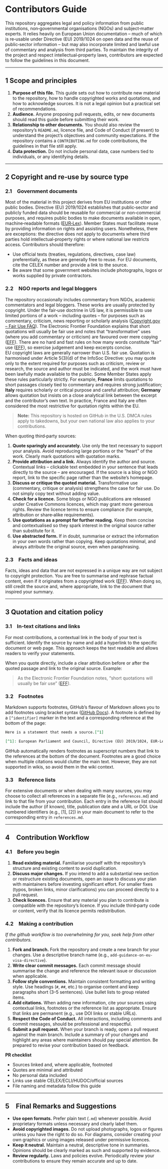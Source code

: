 # Contributors Guide

This repository aggregates legal and policy information from public institutions, non‑governmental organisations (NGOs) and subject‑matter experts. It relies heavily on European Union documentation – much of which is re‑usable under Directive (EU) 2019/1024 on open data and the reuse of public‑sector information – but may also incorporate limited and lawful use of commentary and analysis from third parties. To maintain the integrity of the project and respect intellectual‑property laws, contributors are expected to follow the guidelines in this document.

---

## 1 Scope and principles

1. **Purpose of this file.** This guide sets out how to contribute new material to the repository, how to handle copyrighted works and quotations, and how to acknowledge sources. It is not a legal opinion but a practical set of recommendations.
2. **Audience.** Anyone proposing pull requests, edits, or new documents should read this guide before submitting their work.
3. **Relationship to other documents.** You should also review the repository’s `README.md`, licence file, and Code of Conduct (if present) to understand the project’s objectives and community expectations. If the repository contains a `CONTRIBUTING.md` for code contributions, the guidelines in that file still apply.
4. **Data protection.** Do not include personal data, case numbers tied to individuals, or any identifying details.

---

## 2 Copyright and re‑use by source type

### 2.1 Government documents

Most of the material in this project derives from EU institutions or other public bodies. Directive (EU) 2019/1024 establishes that public‑sector and publicly funded data should be reusable for commercial or non‑commercial purposes, and requires public bodies to make documents available in open, machine‑readable formats ([EUR‑Lex](https://eur-lex.europa.eu/legal-content/EN/TXT/?uri=celex%3A32019L1024)). Member States must facilitate reuse by providing information on rights and assisting users. Nonetheless, there are exceptions: the directive does not apply to documents where third parties hold intellectual‑property rights or where national law restricts access. Contributors should therefore:

- Use official texts (treaties, regulations, directives, case law) preferentially, as these are generally free to reuse. For EU documents, cite the CELEX number and provide a link to the source.
- Be aware that some government websites include photographs, logos or works supplied by private contractors.

### 2.2 NGO reports and legal bloggers

The repository occasionally includes commentary from NGOs, academic commentators and legal bloggers. These works are usually protected by copyright. Under the fair‑use doctrine in US law, it is permissible to use limited portions of a work – including quotes – for purposes such as commentary, criticism, news reporting or scholarly analysis ([Copyright.gov – Fair Use FAQ](https://www.copyright.gov/help/faq/faq-fairuse.html)). The Electronic Frontier Foundation explains that short quotations will usually be fair use and notes that “transformative” uses (where you add commentary or criticism) are favoured over mere copying ([EFF](https://www.eff.org/issues/bloggers/legal/liability/IP)). There are no hard and fast rules on how many words constitute “fair” use ([EFF](https://www.eff.org/issues/bloggers/legal/liability/IP)), so exercise judgement and keep excerpts concise.\
EU copyright laws are generally narrower than U.S. fair use. Quotation is harmonised under Article 5(3)(d) of the InfoSoc Directive: you may quote only to the extent required for purposes such as criticism, review or research, the source and author must be indicated, and the work must have been lawfully made available to the public. Some Member States apply these rules particularly strictly. For example, **France** limits quotations to short passages closely tied to commentary and requires strong justification; **Italy** requires scholarly or critical purpose and careful attribution; **Germany** allows quotation but insists on a close analytical link between the excerpt and the contributor’s own text. In practice, France and Italy are often considered the most restrictive for quotation rights within the EU.

> **Note:** This repository is hosted on GitHub in the U.S. DMCA rules apply to takedowns, but your own national law also applies to your contributions.

When quoting third‑party sources:

1. **Quote sparingly and accurately.** Use only the text necessary to support your analysis. Avoid reproducing large portions or the “heart” of the work. Clearly mark quotations with quotation marks.
2. **Provide attribution and a link.** Always identify the author and source. Contextual links – clickable text embedded in your sentence that leads directly to the source – are encouraged. If the source is a blog or NGO report, link to the specific page rather than the website’s homepage.
3. **Discuss or critique the quoted material.** Transformative use (commentary, critique or analysis) strengthens the case for fair use. Do not simply copy text without adding value.
4. **Check for a licence.** Some blogs or NGO publications are released under Creative Commons licences, which may grant more generous rights. Review the licence terms to ensure compliance (for example, attribution or share‑alike requirements).
5. **Use quotations as a prompt for further reading.** Keep them concise and contextualised so they spark interest in the original source rather than substitute for it. 
6. **Use abstracted form.** If in doubt, summarise or extract the information in your own words rather than copying. Keep quotations minimal, and always attribute the original source, even when paraphrasing.

### 2.3 Facts and ideas

Facts, ideas and data that are not expressed in a unique way are not subject to copyright protection. You are free to summarise and rephrase factual content, even if it originates from a copyrighted work ([EFF](https://www.eff.org/issues/bloggers/legal/liability/IP)). When doing so, still credit the source and, where appropriate, link to the document that inspired your summary.

---

## 3 Quotation and citation policy

### 3.1 In‑text citations and links

For most contributions, a contextual link in the body of your text is sufficient. Identify the source by name and add a hyperlink to the specific document or web page. This approach keeps the text readable and allows readers to verify your statements.

When you quote directly, include a clear attribution before or after the quoted passage and link to the original source. Example:

> As the Electronic Frontier Foundation notes, “short quotations will usually be fair use” ([EFF](https://www.eff.org/issues/bloggers/legal/liability/IP)).

### 3.2 Footnotes

Markdown supports footnotes, GitHub’s flavour of Markdown allows you to add footnotes using bracket syntax ([GitHub Docs](https://docs.github.com/en/get-started/writing-on-github/getting-started-with-writing-and-formatting-on-github/basic-writing-and-formatting-syntax#footnotes)). A footnote is defined by a `[^identifier]` marker in the text and a corresponding reference at the bottom of the page:

```md
Here is a statement that needs a source.[^1]

[^1]: European Parliament and Council, Directive (EU) 2019/1024, EUR‑Lex, https://eur-lex.europa.eu/legal-content/EN/TXT/?uri=celex%3A32019L1024
```

GitHub automatically renders footnotes as superscript numbers that link to the references at the bottom of the document. Footnotes are a good choice when multiple citations would clutter the main text. However, they are not supported in wikis, so avoid them in the wiki context.

### 3.3 Reference lists

For extensive documents or when dealing with many sources, you may choose to collect all references in a separate file (e.g., `references.md`) and link to that file from your contribution. Each entry in the reference list should include the author (if known), title, publication date and a URL or DOI. Use numbered identifiers (e.g., [1], [2]) in your main document to refer to the corresponding entry in `references.md`.

---

## 4 Contribution Workflow

### 4.1 Before you begin

1. **Read existing material.** Familiarise yourself with the repository’s structure and existing content to avoid duplication.
2. **Discuss major changes.** If you intend to add a substantial new section or restructure existing documents, open an issue to discuss your plan with maintainers before investing significant effort. For smaller fixes (typos, broken links, minor clarifications) you can proceed directly to a pull request.
3. **Check licences.** Ensure that any material you plan to contribute is compatible with the repository’s licence. If you include third‑party code or content, verify that its licence permits redistribution.

### 4.2 Making a contribution

*If the github workflow is too overwhelming for you, seek help from other contributors.*

1. **Fork and branch.** Fork the repository and create a new branch for your changes. Use a descriptive branch name (e.g., `add-guidance-on-eu-visa-directive`).
2. **Write clear commit messages.** Each commit message should summarise the change and reference the relevant issue or discussion when applicable.
3. **Follow style conventions.** Maintain consistent formatting and writing style. Use headings (`#`, `##`, etc.) to organise content and keep paragraphs short (3–5 sentences). Use bullet lists to group related items.
4. **Add citations.** When adding new information, cite your sources using contextual links, footnotes or the reference list as appropriate. Ensure that links are permanent (e.g., use DOI links or stable URLs).
5. **Respect the Code of Conduct.** All interactions, including comments and commit messages, should be professional and respectful.
6. **Submit a pull request.** When your branch is ready, open a pull request against the main branch. Include a summary of your changes and highlight any areas where maintainers should pay special attention. Be prepared to revise your contribution based on feedback.

**PR checklist**

- Sources linked and, where applicable, footnoted
- Quotes are minimal and attributed
- No personal data included
- Links use stable CELEX/ECLI/HUDOC/official sources
- File naming and metadata follow this guide

---

## 5 Final Remarks and Suggestions

- **Use open formats.** Prefer plain text (`.md`) whenever possible. Avoid proprietary formats unless necessary and clearly label them.
- **Avoid copyrighted images.** Do not upload photographs, logos or figures unless you have the right to do so. For diagrams, consider creating your own graphics or using images released under permissive licences.
- **Keep it neutral.** Maintain a neutral, descriptive tone in summaries. Opinions should be clearly marked as such and supported by evidence.
- **Review regularly.** Laws and policies evolve. Periodically review your contributions to ensure they remain accurate and up to date.



